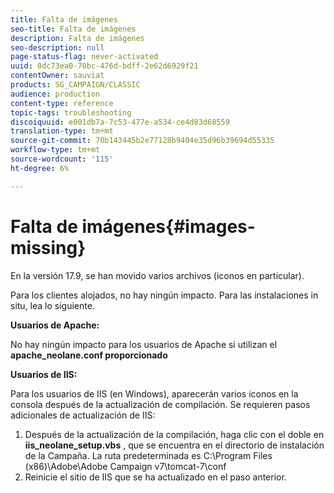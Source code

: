 ```yaml
---
title: Falta de imágenes
seo-title: Falta de imágenes
description: Falta de imágenes
seo-description: null
page-status-flag: never-activated
uuid: 0dc73ea0-70bc-476d-bdff-2e62d6929f21
contentOwner: sauviat
products: SG_CAMPAIGN/CLASSIC
audience: production
content-type: reference
topic-tags: troubleshooting
discoiquuid: e001db7a-7c53-477e-a534-ce4d83d68559
translation-type: tm+mt
source-git-commit: 70b143445b2e77128b9404e35d96b39694d55335
workflow-type: tm+mt
source-wordcount: '115'
ht-degree: 6%

---
```



# Falta de imágenes{#images-missing}

En la versión 17.9, se han movido varios archivos (iconos en particular).

Para los clientes alojados, no hay ningún impacto. Para las instalaciones in situ, lea lo siguiente.

**Usuarios de Apache:**

No hay ningún impacto para los usuarios de Apache si utilizan el **apache_neolane.conf proporcionado**

**Usuarios de IIS:**

Para los usuarios de IIS (en Windows), aparecerán varios iconos en la consola después de la actualización de compilación. Se requieren pasos adicionales de actualización de IIS:

1. Después de la actualización de la compilación, haga clic con el doble en **iis_neolane_setup.vbs** , que se encuentra en el directorio de instalación de la Campaña. La ruta predeterminada es C:\Program Files (x86)\Adobe\Adobe Campaign v7\tomcat-7\conf
1. Reinicie el sitio de IIS que se ha actualizado en el paso anterior.

